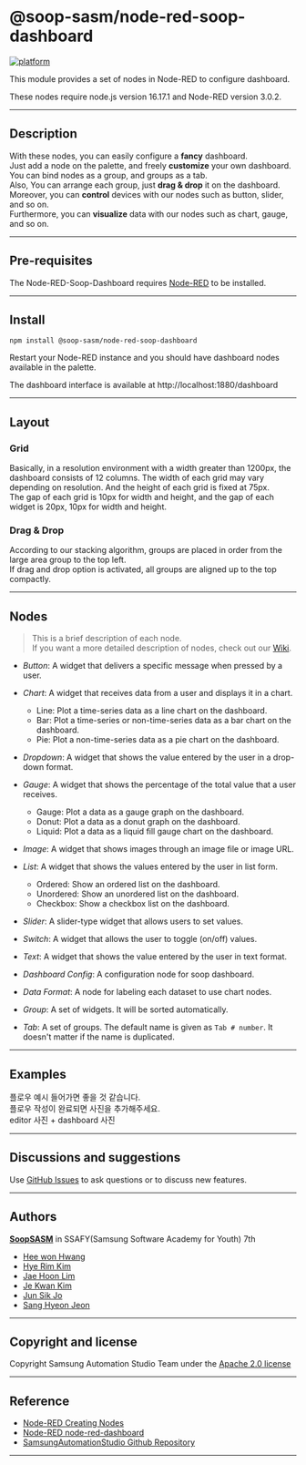 # @soop-sasm/node-red-soop-dashboard
[![platform](https://img.shields.io/badge/platform-Node--RED-red)](https://nodered.org)

This module provides a set of nodes in Node-RED to configure dashboard.

These nodes require node.js version 16.17.1 and Node-RED version 3.0.2.
<hr>

## Description
With these nodes, you can easily configure a **fancy** dashboard.  
Just add a node on the palette, and freely **customize** your own dashboard.  
You can bind nodes as a group, and groups as a tab.  
Also, You can arrange each group, just **drag & drop** it on the dashboard.  
Moreover, you can **control** devices with our nodes such as button, slider, and so on.  
Furthermore, you can **visualize** data with our nodes such as chart, gauge, and so on.  

<hr>

## Pre-requisites
The Node-RED-Soop-Dashboard requires [Node-RED](https://nodered.org) to be installed.
<hr>

## Install
```
npm install @soop-sasm/node-red-soop-dashboard
```
Restart your Node-RED instance and you should have dashboard nodes available in the palette.

The dashboard interface is available at http://localhost:1880/dashboard
<hr>

## Layout
### Grid
Basically, in a resolution environment with a width greater than 1200px, the dashboard consists of 12 columns. The width of each grid may vary depending on resolution. And the height of each grid is fixed at 75px.  
The gap of each grid is 10px for width and height, and the gap of each widget is 20px, 10px for width and height.
### Drag & Drop
According to our stacking algorithm, groups are placed in order from the large area group to the top left.  
If drag and drop option is activated, all groups are aligned up to the top compactly.
<hr>

## Nodes
> This is a brief description of each node.  
If you want a more detailed description of nodes, check out our [Wiki](https://github.com/SoopSASM/node-red-soop-dashboard/wiki).

- *Button*: A widget that delivers a specific message when pressed by a user.

- *Chart*: A widget that receives data from a user and displays it in a chart.
    - Line: Plot a time-series data as a line chart on the dashboard.
    - Bar: Plot a time-series or non-time-series data as a bar chart on the dashboard.
    - Pie: Plot a non-time-series data as a pie chart on the dashboard.

- *Dropdown*: A widget that shows the value entered by the user in a drop-down format.

- *Gauge*: A widget that shows the percentage of the total value that a user receives.
    - Gauge: Plot a data as a gauge graph on the dashboard.
    - Donut: Plot a data as a donut graph on the dashboard.
    - Liquid: Plot a data as a liquid fill gauge chart on the dashboard.

- *Image*: A widget that shows images through an image file or image URL.

- *List*: A widget that shows the values entered by the user in list form.
    - Ordered: Show an ordered list on the dashboard.
    - Unordered: Show an unordered list on the dashboard.
    - Checkbox: Show a checkbox list on the dashboard.

- *Slider*: A slider-type widget that allows users to set values.

- *Switch*: A widget that allows the user to toggle (on/off) values.

- *Text*: A widget that shows the value entered by the user in text format.

- *Dashboard Config*: A configuration node for soop dashboard.

- *Data Format*: A node for labeling each dataset to use chart nodes.

- *Group*: A set of widgets. It will be sorted automatically.

- *Tab*: A set of groups. The default name is given as `Tab # number`. It doesn't matter if the name is duplicated.
<hr>

## Examples
플로우 예시 들어가면 좋을 것 같습니다.  
플로우 작성이 완료되면 사진을 추가해주세요.  
editor 사진 + dashboard 사진
<hr>

## Discussions and suggestions
Use [GitHub Issues](https://github.com/SoopSASM/node-red-soop-dashboard/issues) to ask questions or to discuss new features.
<hr>

## Authors
[**SoopSASM**](https://github.com/SoopSASM) in SSAFY(Samsung Software Academy for Youth) 7th
- [Hee won Hwang](https://github.com/lea-hwang)
- [Hye Rim Kim](https://github.com/hrookim)
- [Jae Hoon Lim](https://github.com/quaternion12345)
- [Je Kwan Kim](https://github.com/jekwan)
- [Jun Sik Jo](https://github.com/zzunsik)
- [Sang Hyeon Jeon](https://github.com/gemnsh)
<hr>

## Copyright and license
Copyright Samsung Automation Studio Team under the [Apache 2.0 license](https://www.apache.org/licenses/LICENSE-2.0)
<hr>

## Reference
- [Node-RED Creating Nodes](https://nodered.org/docs/creating-nodes/)
- [Node-RED node-red-dashboard](https://flows.nodered.org/node/node-red-dashboard)
- [SamsungAutomationStudio Github Repository](https://github.com/Samsung/SamsungAutomationStudio)
<hr>
